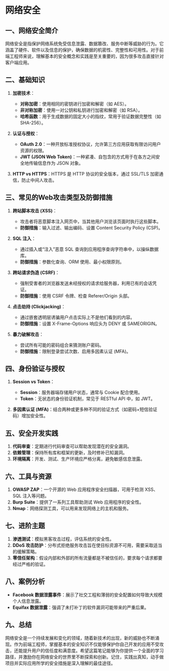 # 网络安全

## 一、网络安全简介
网络安全是指保护网络系统免受信息泄露、数据篡改、服务中断等威胁的行为。它涵盖了硬件、软件以及信息的保护，确保数据的机密性、完整性和可用性。对于前端工程师来说，理解基本的安全概念和实践是至关重要的，因为很多攻击直接针对客户端应用。

## 二、基础知识
1. **加密技术**：
    - **对称加密**：使用相同的密钥进行加密和解密（如 AES）。
    - **非对称加密**：使用一对公钥和私钥进行加密和解密（如 RSA）。
    - **哈希函数**：用于生成数据的固定大小的指纹，常用于验证数据完整性（如 SHA-256）。

2. **认证与授权**：
    - **OAuth 2.0**：一种开放标准授权协议，允许第三方应用获取有限访问用户资源的权限。
    - **JWT (JSON Web Token)**：一种紧凑、自包含的方式用于在各方之间安全地传输信息作为 JSON 对象。

3. **HTTP vs HTTPS**：HTTPS 是 HTTP 协议的安全版本，通过 SSL/TLS 加密通信，防止中间人攻击。

## 三、常见的Web攻击类型及防御措施
1. **跨站脚本攻击 (XSS)**：
    - 攻击者将恶意脚本注入网页中，当其他用户浏览该页面时执行这些脚本。
    - **防御措施**：输入过滤、输出编码、设置 Content Security Policy (CSP)。

2. **SQL 注入**：
    - 通过插入或“注入”恶意 SQL 查询到应用程序查询字符串中，以操纵数据库。
    - **防御措施**：参数化查询、ORM 使用、最小权限原则。

3. **跨站请求伪造 (CSRF)**：
    - 强制受害者的浏览器发送未经授权的请求给服务器，利用已有的会话凭证。
    - **防御措施**：使用 CSRF 令牌、检查 Referer/Origin 头部。

4. **点击劫持 (Clickjacking)**：
    - 通过嵌套透明层诱骗用户点击实际上不是他们看到的内容。
    - **防御措施**：设置 X-Frame-Options 响应头为 DENY 或 SAMEORIGIN。

5. **暴力破解攻击**：
    - 尝试所有可能的密码组合来猜测账户密码。
    - **防御措施**：限制登录尝试次数、启用多因素认证 (MFA)。

## 四、身份验证与授权
1. **Session vs Token**：
    - **Session**：服务器端存储用户状态，通常与 Cookie 配合使用。
    - **Token**：无状态的身份验证机制，常见于 RESTful API 中，如 JWT。

2. **多因素认证 (MFA)**：结合两种或更多种不同的验证方式（如密码+短信验证码）增加安全性。

## 五、安全开发实践
1. **代码审查**：定期进行代码审查可以帮助发现潜在的安全漏洞。
2. **依赖管理**：保持所有库和框架的更新，及时修补已知漏洞。
3. **环境隔离**：开发、测试、生产环境应严格分离，避免敏感信息泄露。

## 六、工具与资源
1. **OWASP ZAP**：一个开源的 Web 应用程序安全扫描器，可用于检测 XSS、SQL 注入等问题。
2. **Burp Suite**：提供了一系列工具帮助测试 Web 应用程序的安全性。
3. **Nmap**：网络探测工具，可以用来发现网络上的主机和服务。

## 七、进阶主题
1. **渗透测试**：模拟黑客攻击过程，评估系统的安全性。
2. **DDoS 攻击防护**：分布式拒绝服务攻击旨在使目标资源不可用，需要采取适当的缓解策略。
3. **零信任架构**：假设内部和外部的所有流量都是不被信任的，要求每个请求都要经过严格的验证。

## 八、案例分析
- **Facebook 数据泄露事件**：展示了社交工程和薄弱的安全配置如何导致大规模个人信息泄露。
- **Equifax 数据泄露**：强调了未打补丁的软件漏洞可能带来的严重后果。

## 九、总结
网络安全是一个持续发展和变化的领域，随着新技术的出现，新的威胁也不断涌现。作为前端工程师，掌握基本的安全知识不仅能够保护你自己开发的应用不受攻击，还能提升用户的信任度和满意度。希望这篇笔记能够为你提供一个全面的学习路径，并激励你在网络安全的世界里不断探索和创新。记住，实践出真知，动手做项目并实际应用所学的安全措施是深入理解的最佳途径。
